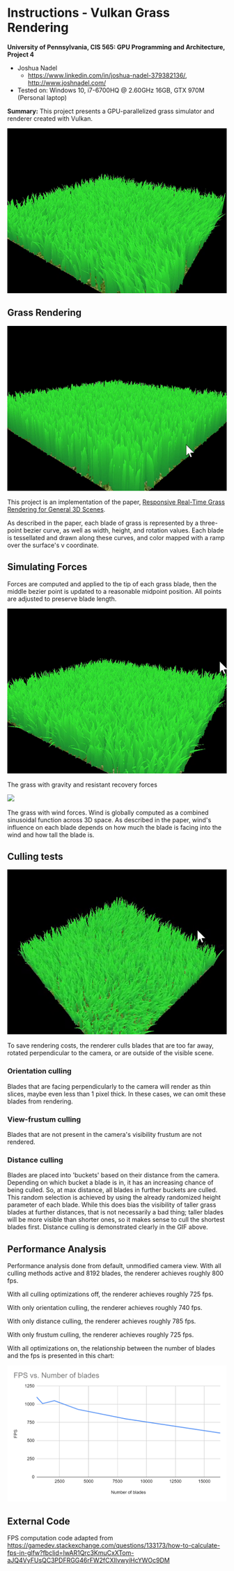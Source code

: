 Instructions - Vulkan Grass Rendering
========================

**University of Pennsylvania, CIS 565: GPU Programming and Architecture, Project 4**

* Joshua Nadel
  * https://www.linkedin.com/in/joshua-nadel-379382136/, http://www.joshnadel.com/
* Tested on: Windows 10, i7-6700HQ @ 2.60GHz 16GB, GTX 970M (Personal laptop)

**Summary:**
This project presents a GPU-parallelized grass simulator and renderer created with Vulkan.

![](img/mygrass.gif)

## Grass Rendering

![](img/mygrass0.gif)

This project is an implementation of the paper, [Responsive Real-Time Grass Rendering for General 3D Scenes](https://www.cg.tuwien.ac.at/research/publications/2017/JAHRMANN-2017-RRTG/JAHRMANN-2017-RRTG-draft.pdf).

As described in the paper, each blade of grass is represented by a three-point bezier curve, as well as width, height, and rotation values. Each blade is tessellated and drawn along these curves, and color mapped with a ramp over the surface's v coordinate.

## Simulating Forces

Forces are computed and applied to the tip of each grass blade, then the middle bezier point is updated to a reasonable midpoint position. All points are adjusted to preserve blade length.

![](img/mygrass1.gif)

The grass with gravity and resistant recovery forces

![](img/mygrass2.gif)

The grass with wind forces. Wind is globally computed as a combined sinusoidal function across 3D space. As described in the paper, wind's influence on each blade depends on how much the blade is facing into the wind and how tall the blade is.

## Culling tests

![](img/mygrass3.gif)

To save rendering costs, the renderer culls blades that are too far away, rotated perpendicular to the camera, or are outside of the visible scene.

### Orientation culling

Blades that are facing perpendicularly to the camera will render as thin slices, maybe even less than 1 pixel thick. In these cases, we can omit these blades from rendering.

### View-frustum culling

Blades that are not present in the camera's visibility frustum are not rendered.

### Distance culling

Blades are placed into 'buckets' based on their distance from the camera. Depending on which bucket a blade is in, it has an increasing chance of being culled. So, at max distance, all blades in further buckets are culled. This random selection is achieved by using the already randomized height parameter of each blade. While this does bias the visibility of taller grass blades at further distances, that is not necessarily a bad thing; taller blades will be more visible than shorter ones, so it makes sense to cull the shortest blades first. Distance culling is demonstrated clearly in the GIF above.

## Performance Analysis

Performance analysis done from default, unmodified camera view. With all culling methods active and 8192 blades, the renderer achieves roughly 800 fps.

With all culling optimizations off, the renderer achieves roughly 725 fps.

With only orientation culling, the renderer achieves roughly 740 fps.

With only distance culling, the renderer achieves roughly 785 fps.

With only frustum culling, the renderer achieves roughly 725 fps.

With all optimizations on, the relationship between the number of blades and the fps is presented in this chart:

![](img/chart.png)

## External Code
FPS computation code adapted from https://gamedev.stackexchange.com/questions/133173/how-to-calculate-fps-in-glfw?fbclid=IwAR1Qrc3KmuCxXTom-aJQ4VyFUsQC3PDFRGG46rFW2fCXIlvwyiHcYWOc9DM
